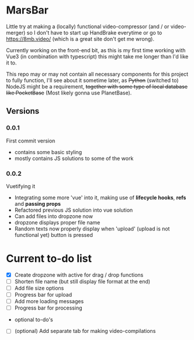 # MarsBar

Little try at making a (locally) functional video-compressor (and / or video-merger) so I don't have to start up HandBrake everytime or go to https://8mb.video/ (which is a great site don't get me wrong).

Currently working on the front-end bit, as this is my first time working with Vue3 (in combination with typescript) this might take me longer than I'd like it to.

This repo may or may not contain all necessary components for this project to fully function, I'll see about it sometime later, as ~~Python~~ (switched to) NodeJS might be a requirement, ~~together with some type of local database like PocketBase~~ (Most likely gonna use PlanetBase).

## Versions

### 0.0.1

First commit version
- contains some basic styling
- mostly contains JS solutions to some of the work

### 0.0.2

Vuetifying it
- Integrating some more 'vue' into it, making use of **lifecycle hooks**, **refs** and **passing props**
- Refactored previous JS solution into vue solution
- Can add files into dropzone now
- dropzone displays proper file name
- Random texts now properly display when 'upload' (upload is not functional yet) button is pressed

# Current to-do list

- [x] Create dropzone with active for drag / drop functions
- [ ] Shorten file name (but still display file format at the end)
- [ ] Add file size options
- [ ] Progress bar for upload
- [ ] Add more loading messages
- [ ] Progress bar for processing

- optional to-do's
- [ ] \(optional) Add separate tab for making video-compilations
